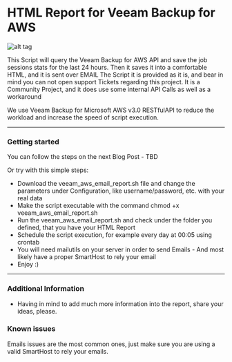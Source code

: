 HTML Report for Veeam Backup for AWS
===================

![alt tag](https://www.jorgedelacruz.es/wp-content/uploads/2021/06/veeam-html-aws-001.jpg)

This Script will query the Veeam Backup for AWS  API and save the job sessions stats for the last 24 hours. Then it saves it into a comfortable HTML, and it is sent over EMAIL
The Script it is provided as it is, and bear in mind you can not open support Tickets regarding this project. It is a Community Project, and it does use some internal API Calls as well as a workaround

We use Veeam Backup for Microsoft AWS v3.0 RESTfulAPI to reduce the workload and increase the speed of script execution. 

----------

### Getting started
You can follow the steps on the next Blog Post - TBD

Or try with this simple steps:
* Download the veeam_aws_email_report.sh file and change the parameters under Configuration, like username/password, etc. with your real data
* Make the script executable with the command chmod +x veeam_aws_email_report.sh
* Run the veeam_aws_email_report.sh and check under the folder you defined, that you have your HTML Report
* Schedule the script execution, for example every day at 00:05 using crontab
* You will need mailutils on your server in order to send Emails - And most likely have a proper SmartHost to rely your email
* Enjoy :)

----------

### Additional Information
* Having in mind to add much more information into the report, share your ideas, please.

### Known issues 
Emails issues are the most common ones, just make sure you are using a valid SmartHost to rely your emails.